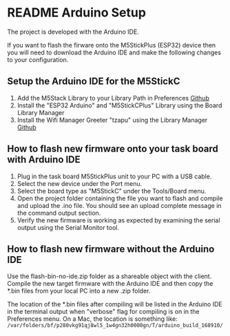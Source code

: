 # README Arduino Setup

The project is developed with the Arduino IDE.

If you want to flash the firware onto the M5StickPlus (ESP32) device then you will need to download the Arduino IDE and make the following changes to your configuration.

## Setup the Arduino IDE for the M5StickC

1. Add the M5Stack Library to your Library Path in Preferences [Github](https://docs.m5stack.com/en/quick_start/m5stickc_plus/arduino)
2. Install the "ESP32 Arduino" and "M5StickCPlus" Library using the Board Library Manager
3. Install the Wifi Manager Greeter "tzapu" using the Library Manager [Github](https://github.com/tzapu/WiFiManager#install-through-library-manager)

## How to flash new firmware onto your task board with Arduino IDE

1. Plug in the task board M5StickPlus unit to your PC with a USB cable.
2. Select the new device under the Port menu.
3. Select the board type as "M5StickC" under the Tools/Board menu.
4. Open the project folder containing the file you want to flash and compile and upload the .ino file. You should see an upload complete message in the command output section.
5. Verify the new firmware is working as expected by examining the serial output using the Serial Monitor tool.

## How to flash new firmware without the Arduino IDE
Use the flash-bin-no-ide.zip folder as a shareable object with the client. Compile the new target firmware with the Arduino IDE and then copy the *.bin files from your local PC into a new .zip folder.

The location of the *.bin files after compiling will be listed in the Arduino IDE in the terminal output when "verbose" flag for compiling is on in the Preferences menu. On a Mac, the location is something like: `/var/folders/bf/p280vkg91qj8wl5_1w4gn32h0000gn/T/arduino_build_168910/`
